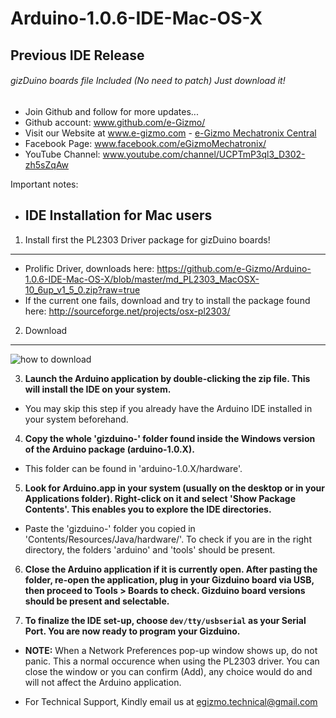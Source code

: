 # Arduino-1.0.6-IDE-Mac-OS-X
## Previous IDE Release
###### gizDuino boards file Included (No need to patch) Just download it!
- Join Github and follow for more updates...
- Github account: www.github.com/e-Gizmo/
- Visit our Website at www.e-gizmo.com - [e-Gizmo Mechatronix Central](www.e-gizmo.com)
- Facebook Page: www.facebook.com/eGizmoMechatronix/
- YouTube Channel: www.youtube.com/channel/UCPTmP3ql3_D302-zh5sZqAw

Important notes:

- ## IDE Installation for Mac users

1. Install first the PL2303 Driver package for gizDuino boards!
 -----
 - Prolific Driver, downloads here: <https://github.com/e-Gizmo/Arduino-1.0.6-IDE-Mac-OS-X/blob/master/md_PL2303_MacOSX-10_6up_v1_5_0.zip?raw=true>
 - If the current one fails, download and try to install the package found here: <http://sourceforge.net/projects/osx-pl2303/>
 
 
2. Download
 -------
 ![how to download](http://i.makeagif.com/media/6-21-2016/_xYx6X.gif)
 
 
 
 
3. **Launch the Arduino application by double-clicking the zip file. This will install the IDE on your system.**

 - You may skip this step if you already have the Arduino IDE installed in your system beforehand.


 
4. **Copy the whole 'gizduino-' folder found inside the Windows version of the Arduino package (arduino-1.0.X).**

 - This folder can be found in 'arduino-1.0.X/hardware'.
 
 

5. **Look for Arduino.app in your system (usually on the desktop or in your Applications folder). Right-click on it and select 'Show Package Contents'. This enables you to explore the IDE directories.**

 - Paste the 'gizduino-' folder you copied in 'Contents/Resources/Java/hardware/'. To check if you are in the right directory, the folders 'arduino' and 'tools' should be present.



6.  **Close the Arduino application if it is currently open. After pasting the folder, re-open the application, plug in your Gizduino board via USB, then proceed to Tools > Boards to check. Gizduino board versions should be present and selectable.**



7. **To finalize the IDE set-up, choose ```dev/tty/usbserial``` as your Serial Port. You are now ready to program your Gizduino.**



- **NOTE:** When a Network Preferences pop-up window shows up, do not panic. This a normal occurence when using the PL2303 driver. You can close the window or you can confirm (Add), any choice would do and will not affect the Arduino application.


- For Technical Support, Kindly email us at <egizmo.technical@gmail.com>
